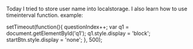 Today I tried to store user name into localstorage. I also learn how to use timeinterval function. example:

  setTimeout(function(){
    questionIndex++;
    var q1 = document.getElementById('q1');
    q1.style.display = 'block';
    startBtn.style.display = 'none';
  }, 500);

